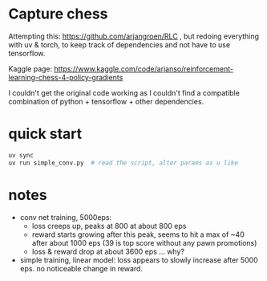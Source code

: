 # Capture chess

Attempting this: https://github.com/arjangroen/RLC , but redoing everything
with uv & torch, to keep track of dependencies and not have to use tensorflow.

Kaggle page: https://www.kaggle.com/code/arjanso/reinforcement-learning-chess-4-policy-gradients

I couldn't get the original code working as I couldn't find a compatible
combination of python + tensorflow + other dependencies.

# quick start
```sh
uv sync
uv run simple_conv.py  # read the script, alter params as u like
```

# notes
- conv net training, 5000eps:
    - loss creeps up, peaks at 800 at about 800 eps
    - reward starts growing after this peak, seems to hit a max of ~40
      after about 1000 eps (39 is top score without any pawn promotions)
    - loss & reward drop at about 3600 eps ... why?
- simple training, linear model: loss appears to slowly increase after 5000 eps.
  no noticeable change in reward.
